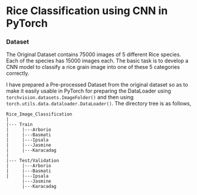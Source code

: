 # Rice Classification using CNN in PyTorch

### Dataset

The Original Dataset contains 75000 images of 5 different Rice species. Each of the species has 15000 images each. The basic task is to develop a CNN model to classify a rice grain image into one of these 5 categories correctly.

I have prepared a Pre-processed Dataset from the original dataset so as to make it easily usable in PyTorch for preparing the DataLoader using `torchvision.datasets.ImageFolder()` and then using `torch.utils.data.dataloader.DataLoader()`. The directory tree is as follows,
```
Rice_Image_Classification
|
|--- Train
|     |---Arborio
|     |---Basmati
|     |---Ipsala
|     |---Jasmine
|     |---Karacadag
|
|--- Test/Validation
|     |---Arborio
|     |---Basmati
|     |---Ipsala
      |---Jasmine
      |---Karacadag
```
